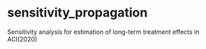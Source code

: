 # sensitivity_propagation

Sensitivity analysis for estimation of long-term treatment effects in ACI(2020)